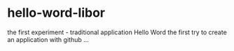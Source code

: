 # hello-word-libor
the first experiment - traditional application Hello Word
the first try to create an application with github ...
